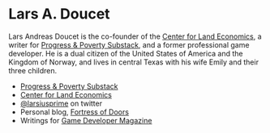 # Lars A. Doucet

Lars Andreas Doucet is the co-founder of the [Center for Land Economics](https://www.landeconomics.org), a writer for [Progress & Poverty Substack](https://www.progressandpoverty.substack.com), and a former professional game developer.
He is a dual citizen of the United States of America and the Kingdom of Norway, and lives in central Texas with his wife Emily and their three children.

- [Progress & Poverty Substack](https://www.progressandpoverty.substack.com)  
- [Center for Land Economics](https://www.landeconomics.org)  
- [@larsiusprime](https://www.twitter.com/larsiusprime) on twitter  
- Personal blog, [Fortress of Doors](https://www.fortressofdoors.com)  
- Writings for [Game Developer Magazine](https://www.gamedeveloper.com/author/lars-doucet)  